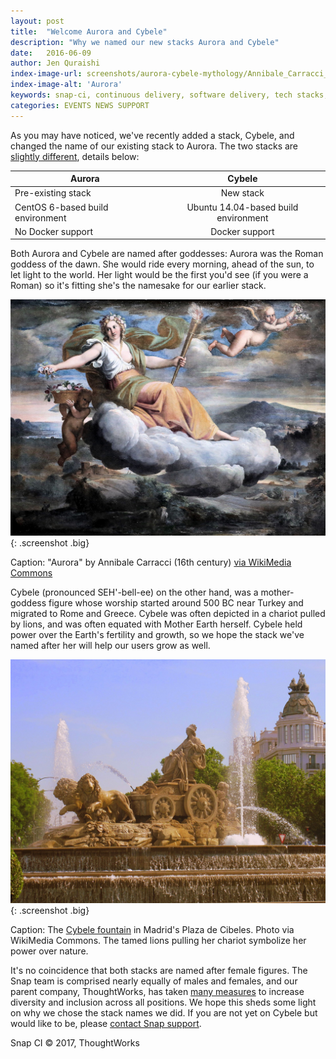 ```yaml
---
layout: post
title:  "Welcome Aurora and Cybele"
description: "Why we named our new stacks Aurora and Cybele"
date:   2016-06-09
author: Jen Quraishi
index-image-url: screenshots/aurora-cybele-mythology/Annibale_Carracci_Aurora_Museo_Conde_Chantilly.jpg
index-image-alt: 'Aurora'
keywords: snap-ci, continuous delivery, software delivery, tech stacks, snap ci, continuous integration, docker, ubuntu
categories: EVENTS NEWS SUPPORT
---
```


As you may have noticed, we've recently added a stack, Cybele, and changed the name of our existing stack to Aurora. The two stacks are [slightly different](https://docs.snap-ci.com/the-ci-environment/stacks/), details below:

| Aurora                           | Cybele                               |
|----------------------------------|:------------------------------------:|
| Pre-existing stack               | New stack                            |
| CentOS 6-based build environment | Ubuntu 14.04-based build environment |  
| No Docker support                | Docker support                       |  

Both Aurora and Cybele are named after goddesses: Aurora was the Roman goddess of the dawn. She would ride every morning, ahead of the sun, to let light to the world. Her light would be the first you'd see (if you were a Roman) so it's fitting she's the namesake for our earlier stack.

![Aurora](/assets/images/screenshots/aurora-cybele-mythology/Annibale_Carracci_Aurora_Museo_Conde_Chantilly.jpg){: .screenshot .big}

Caption: "Aurora" by Annibale Carracci (16th century) [via WikiMedia Commons](https://commons.wikimedia.org/wiki/File:Annibale_Carracci_Aurora_Museo_Cond%C3%A9_Chantilly.jpg)


Cybele (pronounced SEH'-bell-ee) on the other hand, was a mother-goddess figure whose worship started around 500 BC near Turkey and migrated to Rome and Greece. Cybele was often depicted in a chariot pulled by lions, and was often equated with Mother Earth herself. Cybele held power over the Earth's fertility and growth, so we hope the stack we've named after her will help our users grow as well.

![Cybele](/assets/images/screenshots/aurora-cybele-mythology/Cybele_fountain_IMG_0669.JPG){: .screenshot .big}

Caption: The [Cybele fountain](https://en.wikipedia.org/wiki/Cybele#/media/File:Cybele_fountain_IMG_0669.JPG) in Madrid's Plaza de Cibeles. Photo via WikiMedia Commons. The tamed lions pulling her chariot symbolize her power over nature.

It's no coincidence that both stacks are named after female figures. The Snap team is comprised nearly equally of males and females, and our parent company, ThoughtWorks, has taken [many measures](http://www.afr.com/it-pro/taking-out-tokenism-why-some-people-are-changing-their-minds-on-quotas-20130306-jyfd0?mkt_tok=3RkMMJWWfF9wsRokvqrJZKXonjHpfsX56%2BUsXKexlMI%2F0ER3fOvrPUfGjI4DScpkI%2BSLDwEYGJlv6SgFS7nMMbFk37gPUhA%3D) to increase diversity and inclusion across all positions.
We hope this sheds some light on why we chose the stack names we did. If you are not yet on Cybele but would like to be, please [contact Snap support](mailto:support@snap-ci.com).

 
Snap CI © 2017, ThoughtWorks
